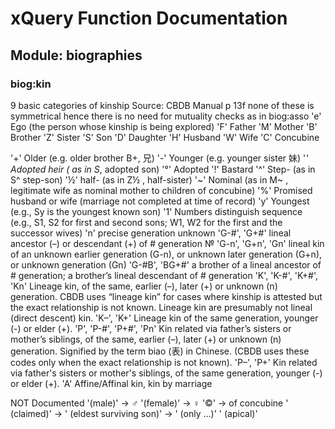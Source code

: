 # xQuery Function Documentation

## Module: biographies

### biog:kin 

9 basic categories of kinship Source: CBDB Manual p 13f
none of these is symmetrical hence there is no need for mutuality checks as in biog:asso
'e' Ego (the person whose kinship is being explored) 
'F' Father
'M' Mother
'B' Brother
'Z' Sister
'S' Son
'D' Daughter
'H' Husband
'W' Wife
'C' Concubine

'+' Older (e.g. older brother B+, 兄)
'-' Younger (e.g. younger sister 妹)
'*' Adopted heir ( as in S*, adopted son)
'°' Adopted
'!' Bastard
'^' Step- (as in S^ step-son)
'½'  half- (as in Z½ , half-sister)
'~' Nominal (as in M~ , legitimate wife as nominal mother to children of concubine)
'%' Promised husband or wife (marriage not completed at time of record)
'y' Youngest (e.g., Sy is the youngest known son)
'1' Numbers distinguish sequence (e.g., S1, S2 for first and second sons; W1, W2 for the first and the successor wives)
'n' precise generation unknown
'G-#', 'G+#' lineal ancestor (–) or descendant (+) of # generation №
'G-n', 'G+n', 'Gn' lineal kin of an unknown earlier generation (G-n), or unknown later generation (G+n), or unknown generation (Gn)
'G-#B', 'BG+#' a brother of a lineal ancestor of # generation; a brother’s lineal descendant of # generation
'K', 'K-#', 'K+#', 'Kn' Lineage kin, of the same, earlier (–), later (+) or unknown (n) generation. CBDB uses “lineage kin” for cases where kinship is attested but the exact relationship is not known. Lineage kin are presumably not lineal (direct descent) kin.
'K–', 'K+' Lineage kin of the same generation, younger (-) or elder (+).
'P', 'P-#', 'P+#', 'Pn' Kin related via father’s sisters or mother’s siblings, of the same, earlier (–), later (+) or unknown (n) generation. Signified by the term biao (表) in Chinese. (CBDB uses these codes only when the exact relationship is not known). 
'P–', 'P+' Kin related via father's sisters or mother's siblings, of the same generation, younger (-) or elder (+).
'A' Affine/Affinal kin, kin by marriage

NOT Documented
'(male)' -> ♂
'(female)' -> ♀
'©' -> of concubine
' (claimed)' -> 
' (eldest surviving son)' -> 
' (only ...)'
' (apical)'

